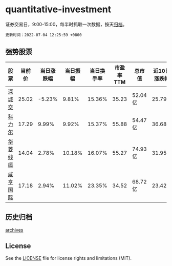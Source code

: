 # quantitative-investment

证券交易日，9:00-15:00，每半时抓取一次数据，按天[归档](archives)。

`更新时间：2022-07-04 12:25:59 +0800`

## 强势股票

|股票|当前价|当日涨跌幅|当日振幅|当日换手率|市盈率TTM|总市值|近10日涨跌幅|
|----|----|----|----|----|----|----|----|
|[深城交](https://xueqiu.com/S/SZ301091)|25.02|-5.23%|9.81%|15.36%|35.23|52.04亿|25.79%|
|[科力尔](https://xueqiu.com/S/SZ002892)|17.29|9.99%|9.92%|15.37%|55.88|54.47亿|36.68%|
|[华菱线缆](https://xueqiu.com/S/SZ001208)|14.04|2.78%|10.18%|16.07%|55.27|74.93亿|31.95%|
|[咸亨国际](https://xueqiu.com/S/SH605056)|17.18|2.94%|11.02%|23.35%|34.52|68.72亿|23.42%|

## 历史归档

[archives](archives)

## License

See the [LICENSE](LICENSE) file for license rights and limitations (MIT).